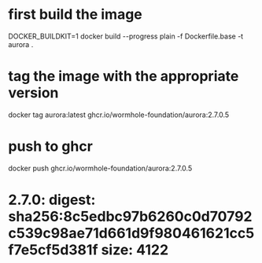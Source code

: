 # first build the image

DOCKER_BUILDKIT=1 docker build --progress plain -f Dockerfile.base -t aurora .

# tag the image with the appropriate version

docker tag aurora:latest ghcr.io/wormhole-foundation/aurora:2.7.0.5

# push to ghcr

docker push ghcr.io/wormhole-foundation/aurora:2.7.0.5

# 2.7.0: digest: sha256:8c5edbc97b6260c0d70792c539c98ae71d661d9f980461621cc5f7e5cf5d381f size: 4122

